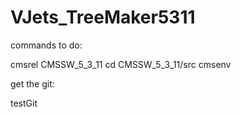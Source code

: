 VJets_TreeMaker5311
===================
commands to do:

cmsrel CMSSW_5_3_11
cd CMSSW_5_3_11/src
cmsenv

get the git:


testGit
